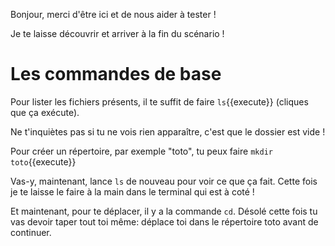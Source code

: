 
Bonjour, merci d'être ici et de nous aider à tester !

Je te laisse découvrir et arriver à la fin du scénario !

# Les commandes de base

Pour lister les fichiers présents, il te suffit de faire `ls`{{execute}}  (cliques que ça exécute).

Ne t'inquiètes pas si tu ne vois rien apparaître, c'est que le dossier est vide !

Pour créer un répertoire, par exemple "toto", tu peux faire `mkdir toto`{{execute}}

Vas-y, maintenant, lance `ls` de nouveau pour voir ce que ça fait. Cette fois je te laisse le faire à la main dans le terminal qui est à coté !

Et maintenant, pour te déplacer, il y a la commande `cd`. Désolé cette fois tu vas devoir taper tout toi même: déplace toi dans le répertoire toto avant de continuer.
